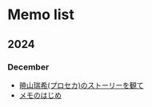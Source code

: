# Memo list

## 2024

### December

- [暁山瑞希(プロセカ)のストーリーを観て](./2024/2024-12-18-02.md)
- [メモのはじめ](./2024/2024-12-18-01.md)
